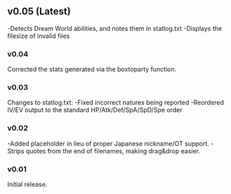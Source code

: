 ## v0.05 (Latest) ##
-Detects Dream World abilities, and notes them in statlog.txt
-Displays the filesize of invalid files

### v0.04 ###
Corrected the stats generated via the boxtoparty function.

### v0.03 ###
Changes to statlog.txt:
-Fixed incorrect natures being reported
-Reordered IV/EV output to the standard HP/Atk/Def/SpA/SpD/Spe order

### v0.02 ###
-Added placeholder in lieu of proper Japanese nickname/OT support.
-Strips quotes from the end of filenames, making drag&drop easier.

### v0.01 ###
Initial release.